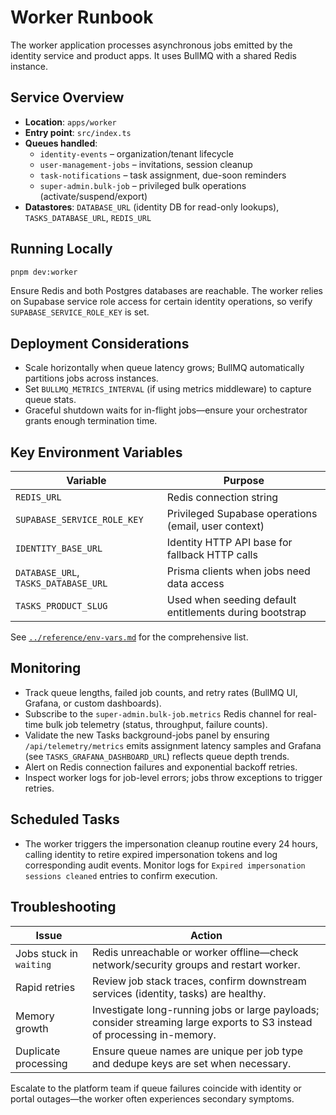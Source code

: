 # Worker Runbook

The worker application processes asynchronous jobs emitted by the identity service and product apps. It uses BullMQ with a shared Redis instance.

## Service Overview

- **Location**: `apps/worker`
- **Entry point**: `src/index.ts`
- **Queues handled**:
  - `identity-events` – organization/tenant lifecycle
  - `user-management-jobs` – invitations, session cleanup
  - `task-notifications` – task assignment, due-soon reminders
  - `super-admin.bulk-job` – privileged bulk operations (activate/suspend/export)
- **Datastores**: `DATABASE_URL` (identity DB for read-only lookups), `TASKS_DATABASE_URL`, `REDIS_URL`

## Running Locally

```bash
pnpm dev:worker
```

Ensure Redis and both Postgres databases are reachable. The worker relies on Supabase service role access for certain identity operations, so verify `SUPABASE_SERVICE_ROLE_KEY` is set.

## Deployment Considerations

- Scale horizontally when queue latency grows; BullMQ automatically partitions jobs across instances.
- Set `BULLMQ_METRICS_INTERVAL` (if using metrics middleware) to capture queue stats.
- Graceful shutdown waits for in-flight jobs—ensure your orchestrator grants enough termination time.

## Key Environment Variables

| Variable | Purpose |
| --- | --- |
| `REDIS_URL` | Redis connection string |
| `SUPABASE_SERVICE_ROLE_KEY` | Privileged Supabase operations (email, user context) |
| `IDENTITY_BASE_URL` | Identity HTTP API base for fallback HTTP calls |
| `DATABASE_URL`, `TASKS_DATABASE_URL` | Prisma clients when jobs need data access |
| `TASKS_PRODUCT_SLUG` | Used when seeding default entitlements during bootstrap |

See [`../reference/env-vars.md`](../reference/env-vars.md) for the comprehensive list.

## Monitoring

- Track queue lengths, failed job counts, and retry rates (BullMQ UI, Grafana, or custom dashboards).
- Subscribe to the `super-admin.bulk-job.metrics` Redis channel for real-time bulk job telemetry (status, throughput, failure counts).
- Validate the new Tasks background-jobs panel by ensuring `/api/telemetry/metrics` emits assignment latency samples and Grafana (see `TASKS_GRAFANA_DASHBOARD_URL`) reflects queue depth trends.
- Alert on Redis connection failures and exponential backoff retries.
- Inspect worker logs for job-level errors; jobs throw exceptions to trigger retries.

## Scheduled Tasks

- The worker triggers the impersonation cleanup routine every 24 hours, calling identity to retire expired impersonation tokens and log corresponding audit events. Monitor logs for `Expired impersonation sessions cleaned` entries to confirm execution.

## Troubleshooting

| Issue | Action |
| --- | --- |
| Jobs stuck in `waiting` | Redis unreachable or worker offline—check network/security groups and restart worker. |
| Rapid retries | Review job stack traces, confirm downstream services (identity, tasks) are healthy. |
| Memory growth | Investigate long-running jobs or large payloads; consider streaming large exports to S3 instead of processing in-memory. |
| Duplicate processing | Ensure queue names are unique per job type and dedupe keys are set when necessary. |

Escalate to the platform team if queue failures coincide with identity or portal outages—the worker often experiences secondary symptoms.
